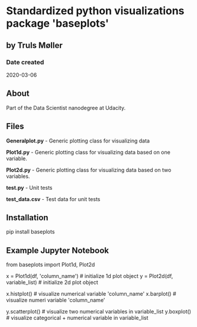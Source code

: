 # Standardized python visualizations package 'baseplots'
## by Truls Møller

### Date created
2020-03-06

## About
Part of the Data Scientist nanodegree at Udacity.

## Files
**Generalplot.py** - Generic plotting class for visualizing data

**Plot1d.py** - Generic plotting class for visualizing data based on one variable.

**Plot2d.py** - Generic plotting class for visualizing data based on two variables.

**test.py** - Unit tests

**test_data.csv** - Test data for unit tests

## Installation

pip install baseplots

## Example Jupyter Notebook
from baseplots import Plot1d, Plot2d

x = Plot1d(df, 'column_name') # initialize 1d plot object
y = Plot2d(df, variable_list) # initialize 2d plot object

x.histplot()    # visualize numerical variable 'column_name'
x.barplot()     # visualize numeri variable 'column_name'

y.scatterplot() # visualize two numerical variables in variable_list
y.boxplot()     # visualize categorical + numerical variable in variable_list
